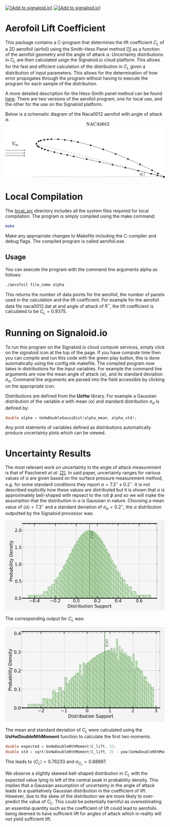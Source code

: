 [<img src="https://assets.signaloid.io/add-to-signaloid-cloud-logo-dark-v6.png#gh-dark-mode-only" alt="[Add to signaloid.io]" height="30">](https://signaloid.io/repositories?connect=https://https://github.com/mieksleb/Aerofoil)
[<img src="https://assets.signaloid.io/add-to-signaloid-cloud-logo-light-v6.png#gh-light-mode-only" alt="[Add to signaloid.io]" height="30">](https://signaloid.io/repositories?connect=https://https://github.com/mieksleb/Aerofoil)

# Aerofoil Lift Coefficient

This package contains a C-program that determines the lift coefficient $C_L$ of a 2D aeroifoil (airfoil) using the Smith-Hess Panel method [[1]](https://www.annualreviews.org/doi/10.1146/annurev.fl.22.010190.001351)
 as a function of the aerofoil geometry and the angle of attack $\alpha$. Uncertainty distributions in $C_L$ are then calculated usign the Signaloid.io cloud platform. This allows for the fast and efficient calculation of the distribution in $C_L$ given a distribution of input parameters. This allows for the determination of how error propogates through the program without having to execute the program for each sample of the distribution.

A more detailed description for the Hess-Smith panel method can be found [here](src/README.md). There are two versions of the aerofoil program, one for local use, and the other for the use on the Signaloid platform.

Below is a schematic diagram of the Naca0012 aerofoil with angle of attack $\alpha$.
![Alt Text](images/schematic.jpeg)


# Local Compilation

 The [local_src](local_src) directory includes all the system files required for local compilation. The program is simply compiled using the make command:

```bash
make
```
Make any appropriate changes to Makefile including the C-compiler and debug flags. The compiled program is called aerofoil.exe.

 ## Usage

You can execute the program with the command line arguments alpha as follows:

```bash
./aerofoil file_name alpha
```

This returns the number of data points for the aerofoil, the number of panels used in the calculation and the lift coefficient. For example for the aerofoil data file naca0012.dat at and angle of attack of $8^{\circ}$, the lift coefficient is calculated to be $C_L=0.9375$.


# Running on Signaloid.io

To run this program on the Signaloid.io cloud compute services, simply click on the signaloid icon at the top of the page. If you have compute time then you can compile and run this code with the green play button, this is done automatically using the config.mk makefile. The compiled program now takes in distributions for the input variables. For example the command line arguments are now the mean angle of attack $\left<\alpha\right>$, and its standard deviation $\sigma_{\alpha}$. Command line arguments are parsed into the field accessible by clicking on the appropriate icon.

Distributions are defined from the **UxHw** library. For example a Gaussian distribution of the variable $\alpha$ with mean $\left<\alpha\right>$ and standard distribution $\sigma_{\alpha}$ is defined by:
```c
double alpha = UxHwDoubleGaussDist(alpha_mean, alpha_std);
```

Any print statments of variables defined as distributions automatically produce uncertainty plots which can be viewed.

# Uncertainty Results

The most relevant work on uncertainty in the angle of attack measurement is that of Paschereit _et al._ [[2]](https://wes.copernicus.org/articles/5/1771/2020/). In said paper, uncertainty ranges for various values of $\alpha$ are given based on the surface pressure measurement method, e.g. for some standard conditions they report $\alpha=7.3^{\circ}\pm0.2^{\circ}$. It is not described explicitly how these values are distributed but it is shown that $\alpha$ is approximately bell-shaped with repsect to the roll $\phi$ and so we will make the assumption that the distribution in $\alpha$ is Gaussian in nature. Choosing a mean value of $\left<\alpha\right>=7.3^{\circ}$ and a standard deviation of $\sigma_{\alpha}=0.2^{\circ}$, the $\alpha$ distribution outputted by the Signaloid processor was:

![Alt Text2](images/alpha_dist.png)

The corresponding output for $C_L$ was:

![Alt Text1](images/c_lift_dist.png)

The mean and standard deviation of $C_L$ were calculated using the **UxHwDoubleNthMoment** function to calculate the first two moments.
```c
double expected = UxHwDoubleNthMoment(C_lift, 1);
double std = sqrt(UxHwDoubleNthMoment(C_lift, 2) - pow(UxHwDoubleNthMoment(C_lift, 1),2));
```
This leads to $\left< C_{L} \right> =0.76233$ and $\sigma_{C_{L}}=0.88897$.

We observe a slightly skewed bell-shaped distribution in $C_L$ with the expected value lying to left of the central peak in probability density. This implies that a Gaussian assumption of uncertainty in the angle of attack leads to a qualitatively Gaussian distribution in the coefficient of lift. However, due to the skew of the distribution we are more likely to over-predict the value of $C_L$. This could be potentially harmful as overestimating an essential quantity such as the coefficient of lift could lead to aerofoils being deemed to have sufficient lift for angles of attack which in reality will not yield sufficient lift.